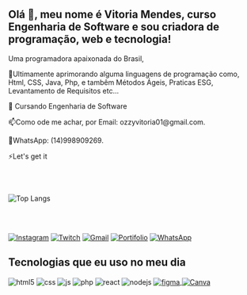 
## Olá 👋, meu nome é Vitoria Mendes, curso Engenharia de Software e sou criadora de programação, web e tecnologia!

Uma programadora apaixonada do Brasil, <p></p>
🌱Ultimamente aprimorando alguma linguagens de programação como, Html, CSS, Java, Php, e tambêm Métodos Ágeis, Praticas ESG, Levantamento de Requisitos etc...
<p></p>
<p>🤖 Cursando Engenharia de Software</p>
<p>📫Como ode me achar, por Email: ozzyvitoria01@gmail.com.  </p>
<p>📱WhatsApp: (14)998909269.</p>
<p></p>⚡Let's get it<p></p>
   <br></br>
    
![Top Langs](https://github-readme-stats.vercel.app/api/top-langs/?username=anuraghazra&layout=compact)


<br>
</br>

    
[![Instagram](https://img.shields.io/badge/Instagram-E4405F?style=for-the-badge&logo=instagram&logoColor=white)](https://www.instagram.com/ozzy_vitoria/)
[![Twitch](https://img.shields.io/badge/linkedin-%230077B5.svg?style=for-the-badge&logo=linkedin&logoColor=white)](https://www.linkedin.com/in/vit%C3%B3ria-mendes-alves-5b5801304/)
[![Gmail](https://img.shields.io/badge/Gmail-D14836?style=for-the-badge&logo=gmail&logoColor=white)](https://twitch.tv/fragabr)
[![Portifolio](https://img.shields.io/badge/Portfolio-%23000000.svg?style=for-the-badge&logo=firefox&logoColor=#FF7139
)](https://twitch.tv/fragabr)
 <a href="https://wa.me/5514998909269?text=Olá!%20Vim%20do%20seu%20GitHub!" target="_blank">
    <img src="https://img.shields.io/badge/WhatsApp-25D366?style=for-the-badge&logo=whatsapp&logoColor=white" alt="WhatsApp"></a>
 
## Tecnologias que eu uso no meu dia


<div style="display: inline_block">
  <img align="center" alt="html5" src="https://img.shields.io/badge/HTML5-E34F26?style=for-the-badge&logo=html5&logoColor=white" />
  <img align="center" alt="css" src="https://img.shields.io/badge/CSS3-1572B6?style=for-the-badge&logo=css3&logoColor=white" />
  <img align="center" alt="js" src="https://img.shields.io/badge/JavaScript-F7DF1E?style=for-the-badge&logo=javascript&logoColor=black" />
  <img align="center" alt="php" src="https://img.shields.io/badge/php-%23777BB4.svg?style=for-the-badge&logo=php&logoColor=white" />
  <img align="center" alt="react" src="https://img.shields.io/badge/Microsoft_Office-D83B01?style=for-the-badge&logo=microsoft-office&logoColor=white" />
  <img align="center" alt="nodejs" src="https://img.shields.io/badge/CodePen-white?style=for-the-badge&logo=codepen&logoColor=black" />
  <a href="https://www.figma.com/files/team/1412967384896771801/user/1412967383064275740?fuid=1412967383064275740" target="_blank">
  <img align="center" alt="figma" src="https://img.shields.io/badge/Figma-F24E1E?style=for-the-badge&logo=figma&logoColor=white" alt="Figma" />
  <img align="center" alt="Canva" src="https://img.shields.io/badge/Canva-%2300C4CC.svg?style=for-the-badge&logo=Canva&logoColor=white"/>
</div><br/>


